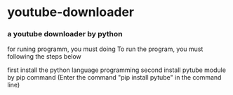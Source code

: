 # youtube-downloader
<h3>a youtube downloader by python</h3>
for runing programm, you must doing To run the program, you must following the steps below

first install the python language programming
second install pytube module by pip command (Enter the command "pip install pytube" in the command line)
 
